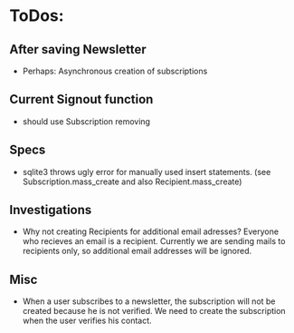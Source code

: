 # ToDos:

## After saving Newsletter

* Perhaps: Asynchronous creation of subscriptions

## Current Signout function

* should use Subscription removing

## Specs

* sqlite3 throws ugly error for manually used insert statements. (see Subscription.mass_create and also Recipient.mass_create)

## Investigations

* Why not creating Recipients for additional email adresses? Everyone who recieves an email is a recipient. Currently we are sending mails to recipients only, so additional email addresses will be ignored.

## Misc

* When a user subscribes to a newsletter, the subscription will not be created because he is not verified. We need to create the subscription when the user verifies his contact.
